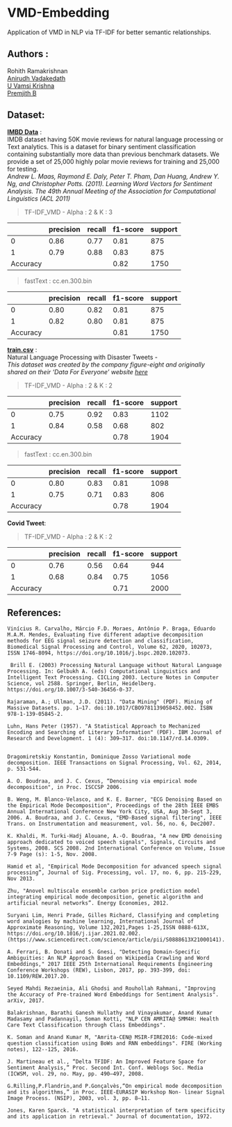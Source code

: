 # VMD-Embedding  
Application of VMD in NLP via TF-IDF for better semantic relationships.  

## Authors :  
Rohith Ramakrishnan  
[Anirudh Vadakedath](https://github.com/anirudhv14)  
[U Vamsi Krishna](https://github.com/vamsi1609)  
[Premjith B](https://github.com/premjithb)

## Dataset:  

[**IMBD Data**](https://www.kaggle.com/lakshmi25npathi/imdb-dataset-of-50k-movie-reviews) :  
  IMDB dataset having 50K movie reviews for natural language processing or Text analytics.
  This is a dataset for binary sentiment classification containing substantially more data than previous benchmark datasets. We provide a set of 25,000 highly polar movie reviews    for training and 25,000 for testing.   
  *Andrew L. Maas, Raymond E. Daly, Peter T. Pham, Dan Huang, Andrew Y. Ng, and Christopher Potts. (2011). Learning Word Vectors for Sentiment Analysis. The 49th Annual Meeting of   the Association for Computational Linguistics (ACL 2011)* 

 > TF-IDF_VMD - Alpha : 2 & K : 3  
 
  |          | precision | recall | f1-score | support |
  |----------|-----------|--------|----------|---------|
  | 0        | 0.86      | 0.77   | 0.81     | 875     |
  | 1        | 0.79      | 0.88   | 0.83     | 875     |
  | Accuracy |           |        | 0.82     | 1750    |  
  
  > fastText : cc.en.300.bin   
  
  |          | precision | recall | f1-score | support |
  |----------|-----------|--------|----------|---------|
  | 0        | 0.80      | 0.82   | 0.81     | 875     |
  | 1        | 0.82      | 0.80   | 0.81     | 875     |
  | Accuracy |           |        | 0.81     | 1750    |   

[**train.csv**](https://www.kaggle.com/c/nlp-getting-started) :  
Natural Language Processing with Disaster Tweets  -  
*This dataset was created by the company figure-eight and originally shared on their ‘Data For Everyone’ website [here](https://www.figure-eight.com/data-for-everyone/)*

 > TF-IDF_VMD - Alpha : 2 & K : 2  
 
  |          | precision | recall | f1-score | support |
  |----------|-----------|--------|----------|---------|
  | 0        | 0.75      | 0.92   | 0.83     | 1102    |
  | 1        | 0.84      | 0.58   | 0.68     | 802     |
  | Accuracy |           |        | 0.78     | 1904    |  
  
  > fastText : cc.en.300.bin   
 
  |          | precision | recall | f1-score | support |
  |----------|-----------|--------|----------|---------|
  | 0        | 0.80      | 0.83   | 0.81     | 1098    |
  | 1        | 0.75      | 0.71   | 0.83     | 806     |
  | Accuracy |           |        | 0.78     | 1904    |  
  
  **Covid Tweet**:
   > TF-IDF_VMD - Alpha : 2 & K : 2  
 
  |          | precision | recall | f1-score | support |
  |----------|-----------|--------|----------|---------|
  | 0        | 0.76      | 0.56   | 0.64     | 944     |
  | 1        | 0.68      | 0.84   | 0.75     | 1056    |
  | Accuracy |           |        | 0.71     | 2000    |  

## References:  
```
Vinícius R. Carvalho, Márcio F.D. Moraes, Antônio P. Braga, Eduardo M.A.M. Mendes, Evaluating five different adaptive decomposition methods for EEG signal seizure detection and classification, Biomedical Signal Processing and Control, Volume 62, 2020, 102073, ISSN 1746-8094, https://doi.org/10.1016/j.bspc.2020.102073.   

 Brill E. (2003) Processing Natural Language without Natural Language Processing. In: Gelbukh A. (eds) Computational Linguistics and Intelligent Text Processing. CICLing 2003. Lecture Notes in Computer Science, vol 2588. Springer, Berlin, Heidelberg. https://doi.org/10.1007/3-540-36456-0-37. 

Rajaraman, A.; Ullman, J.D. (2011). "Data Mining" (PDF). Mining of Massive Datasets. pp. 1–17. doi:10.1017/CBO9781139058452.002. ISBN 978-1-139-05845-2.  

Luhn, Hans Peter (1957). "A Statistical Approach to Mechanized Encoding and Searching of Literary Information" (PDF). IBM Journal of Research and Development. 1 (4): 309–317. doi:10.1147/rd.14.0309.  


Dragomiretskiy Konstantin, Dominique Zosso Variational mode decomposition. IEEE Transactions on Signal Processing, Vol. 62, 2014, p. 531-544.  

A. O. Boudraa, and J. C. Cexus, “Denoising via empirical mode decomposition", in Proc. ISCCSP 2006.  

B. Weng, M. Blanco-Velasco, and K. E. Barner, "ECG Denoising Based on the Empirical Mode Decomposition", Proceedings of the 28th IEEE EMBS Annual International Conference New York City, USA, Aug 30-Sept 3, 2006. A. Boudraa, and J. C. Cexus, "EMD-Based signal filtering", IEEE Trans. on Instrumentation and measurement, vol. 56, no. 6, Dec2007.  

K. Khaldi, M. Turki-Hadj Alouane, A.-O. Boudraa, "A new EMD denoising approach dedicated to voiced speech signals", Signals, Circuits and Systems, 2008. SCS 2008. 2nd International Conference on Volume, Issue 7-9 Page (s): 1-5, Nov. 2008.  

Hamid et al, "Empirical Mode Decomposition for advanced speech signal processing”, Journal of Sig. Processing, vol. 17, no. 6, pp. 215-229, Nov 2013.  

Zhu, "Anovel multiscale ensemble carbon price prediction model integrating empirical mode decomposition, genetic algorithm and artificial neural networks”. Energy Economies, 2012.  

Suryani Lim, Henri Prade, Gilles Richard, Classifying and completing word analogies by machine learning, International Journal of Approximate Reasoning, Volume 132,2021,Pages 1-25,ISSN 0888-613X, https://doi.org/10.1016/j.ijar.2021.02.002. (https://www.sciencedirect.com/science/article/pii/S0888613X21000141). 

A. Ferrari, B. Donati and S. Gnesi, "Detecting Domain-Specific Ambiguities: An NLP Approach Based on Wikipedia Crawling and Word Embeddings," 2017 IEEE 25th International Requirements Engineering Conference Workshops (REW), Lisbon, 2017, pp. 393-399, doi: 10.1109/REW.2017.20.  

Seyed Mahdi Rezaeinia, Ali Ghodsi and Rouhollah Rahmani, "Improving the Accuracy of Pre-trained Word Embeddings for Sentiment Analysis". arXiv, 2017.   

Balakrishnan, Barathi Ganesh Hullathy and Vinayakumar, Anand Kumar Madasamy and Padannayil, Soman Kotti, "NLP CEN AMRITA@ SMM4H: Health Care Text Classification through Class Embeddings".  

K. Soman and Anand Kumar M, "Amrita-CEN@ MSIR-FIRE2016: Code-mixed question classification using BoWs and RNN embeddings". FIRE (Working notes), 122--125, 2016.  

J. Martineau et al., “Delta TFIDF: An Improved Feature Space for Sentiment Analysis,” Proc. Second Int. Conf. Weblogs Soc. Media (ICWSM, vol. 29, no. May, pp. 490–497, 2008.  

G.Rilling,P.Flandrin,and P.Gonçalvès,“On empirical mode decomposition and its algorithms,” in Proc. IEEE-EURASIP Workshop Non- linear Signal Image Process. (NSIP), 2003, vol. 3, pp. 8–11.  

Jones, Karen Sparck. "A statistical interpretation of term specificity and its application in retrieval." Journal of documentation, 1972.
